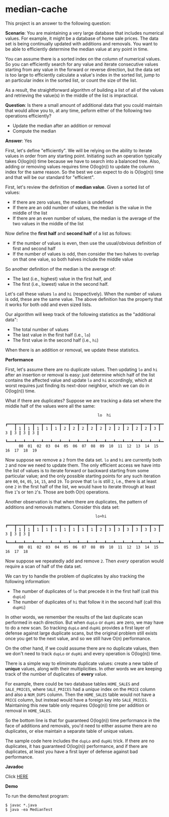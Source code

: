 # median-cache

This project is an answer to the following question:

**Scenario**: You are maintaining a very large database that includes numerical values. For example, it might be a database of home sale prices. The data set is being continually updated with additions and removals. You want to be able to efficiently determine the median value at any point in time.

You can assume there is a sorted index on the column of numerical values. So you can efficiently search for any value and iterate consecutive values starting from any value in the forward or reverse direction, but the data set is too large to efficiently calculate a value's index in the sorted list, jump to an particular index in the sorted list, or count the size of the list.

As a result, the straightforward algorithm of building a list of all of the values and retrieving the value(s) in the middle of the list is impractical.

**Question**: Is there a small amount of additional data that you could maintain that would allow you to, at any time, peform either of the following two operations efficiently?

* Update the median after an addition or removal
* Compute the median

**Answer**: Yes

First, let's define "efficiently". We will be relying on the ability to iterate values in order from any starting point. Initiating such an operation typically takes O(log(n)) time because we have to search into a balanced tree. Also, adding or removing values requires time O(log(n)) to update the column index for the same reason. So the best we can expect to do is O(log(n)) time and that will be our standard for "efficient".

First, let's review the definition of **median value**. Given a sorted list of values:

* If there are zero values, the median is undefined
* If there are an odd number of values, the median is the value in the middle of the list
* If there are an even number of values, the median is the average of the two values in the middle of the list

Now define the **first half** and **second half** of a list as follows:

* If the number of values is even, then use the usual/obvious definition of first and second half
* If the number of values is odd, then consider the two halves to overlap on that one value, so both halves include the middle value

So another definition of the median is the average of:
* The last (i.e., highest) value in the first half, and
* The first (i.e., lowest) value in the second half.

Let's call these values `lo` and `hi` (respectively). When the number of values is odd, these are the same value. The above definition has the property that it works for both odd and even sized lists.

Our algorithm will keep track of the following statistics as the "additional data":

* The total number of values
* The last value in the first half (i.e., `lo`)
* The first value in the second half (i.e., `hi`)

When there is an addition or removal, we update these statistics.

**Performance**

First, let's assume there are no duplicate values. Then updating `lo` and `hi` after an insertion or removal is easy: just determine which half of the list contains the affected value and update `lo` and `hi` accordingly, which at worst requires just finding its next-door neighbor, which we can do in O(log(n)) time.

What if there are duplicates? Suppose we are tracking a data set where the middle half of the values were all the same:
```
                                         lo  hi
    ┏━━━┳━━━┳━━━┳━━━┳━━━┳━━━┳━━━┳━━━┳━━━┳━━━┳━━━┳━━━┳━━━┳━━━┳━━━┳━━━┳━━━┳━━━┳━━━┳━━━┓
    ┃ 1 ┃ 1 ┃ 1 ┃ 1 ┃ 1 ┃ 2 ┃ 2 ┃ 2 ┃ 2 ┃ 2 ┃ 2 ┃ 2 ┃ 2 ┃ 2 ┃ 2 ┃ 3 ┃ 3 ┃ 3 ┃ 3 ┃ 3 ┃
    ┗━━━┻━━━┻━━━┻━━━┻━━━┻━━━┻━━━┻━━━┻━━━┻━━━┻━━━┻━━━┻━━━┻━━━┻━━━┻━━━┻━━━┻━━━┻━━━┻━━━┛
      00  01  02  03  04  05  06  07  08  09  10  11  12  13  14  15  16  17  18  19
```
Now suppose we remove a `2` from the data set. `lo` and `hi` are currently both `2` and now we need to update them. The only efficient access we have into the list of values is to iterate forward or backward starting from some particular value; and the only possible starting points for any such iteration are `00`, `04`, `05`, `14`, `15`, and `19`. To prove that `lo` is still `2`, i.e., there is at least one `2` in the first half of the list, we would have to iterate through at least five `1`'s or ten `2`'s. Those are both O(n) operations.

Another observation is that when there are duplicates, the pattern of additions and removals matters. Consider this data set:
```
                                        lo+hi
    ┏━━━┳━━━┳━━━┳━━━┳━━━┳━━━┳━━━┳━━━┳━━━┳━━━┳━━━┳━━━┳━━━┳━━━┳━━━┳━━━┳━━━┳━━━┳━━━┓
    ┃ 1 ┃ 1 ┃ 1 ┃ 1 ┃ 1 ┃ 1 ┃ 1 ┃ 1 ┃ 1 ┃ 2 ┃ 3 ┃ 3 ┃ 3 ┃ 3 ┃ 3 ┃ 3 ┃ 3 ┃ 3 ┃ 3 ┃
    ┗━━━┻━━━┻━━━┻━━━┻━━━┻━━━┻━━━┻━━━┻━━━┻━━━┻━━━┻━━━┻━━━┻━━━┻━━━┻━━━┻━━━┻━━━┻━━━┛
      00  01  02  03  04  05  06  07  08  09  10  11  12  13  14  15  16  17  18
```
Now suppose we repeatedly add and remove `2`. Then _every_ operation would require a scan of half of the data set.

We can try to handle the problem of duplicates by also tracking the following information:

* The number of duplicates of `lo` that precede it in the first half (call this `dupLo`)
* The number of duplicates of `hi` that follow it in the second half (call this `dupHi`)

In other words, we remember the results of the last duplicate scan performed in each direction. But when `dupLo` or `dupHi` are zero, we may have to do a new scan. So tracking `dupLo` and `dupHi` provides a first layer of defense against large duplicate scans, but the original problem still exists once you get to the next value, and so we still have O(n) performance.

On the other hand, if we could assume there are no duplicate values, then we don't need to track `dupLo` or `dupHi` and every operation is O(log(n)) time.

There is a simple way to elimimate duplicate values: create a new table of **unique** values, along with their multiplicities. In other words we are keeping track of the number of duplicates of **every** value.

For example, there could be two database tables `HOME_SALES` and `SALE_PRICES`, where `SALE_PRICES` had a _unique_ index on the `PRICE` column and also a `NUM_DUPS` column. Then the `HOME_SALES` table would not have a `PRICE` column, but instead would have a foreign key into `SALE_PRICES`. Maintaining this new table only requires O(log(n)) time per addition or removal in `HOME_SALES`.

So the bottom line is that for guaranteed O(log(n)) time performance in the face of additions and removals, you'd need to either assume there are no duplicates, or else maintain a separate table of unique values.

The sample code here includes the `dupLo` and `dupHi` trick. If there are no duplicates, it has guaranteed O(log(n)) performance, and if there are duplicates, at least you have a first layer of defense against bad performance.

**Javadoc**

Click [HERE](https://archiecobbs.github.io/median-cache/javadoc/index.html)

**Demo**

To run the demo/test program:
```shell
$ javac *.java
$ java -ea MedianTest
```
